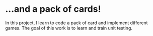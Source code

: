 # ...and a pack of cards!

In this project, I learn to code a pack of card and implement different games. The goal of this work is to learn and train unit testing.